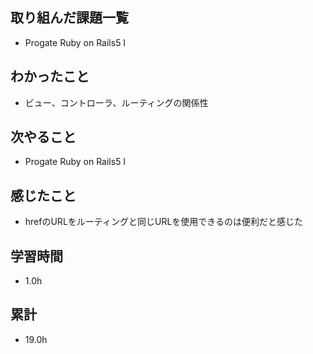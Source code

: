 ## 取り組んだ課題一覧
- Progate Ruby on Rails5 Ⅰ

## わかったこと
- ビュー、コントローラ、ルーティングの関係性

## 次やること
- Progate Ruby on Rails5 Ⅰ

## 感じたこと
- hrefのURLをルーティングと同じURLを使用できるのは便利だと感じた
  
## 学習時間
- 1.0h

## 累計
- 19.0h
